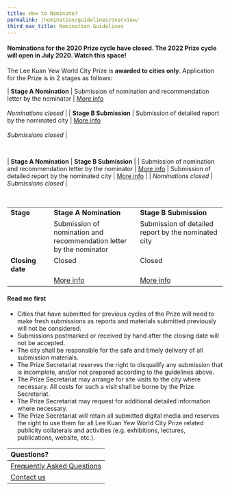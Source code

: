 ```yaml
---
title: How to Nominate?
permalink: /nomination/guidelines/overview/
third_nav_title: Nomination Guidelines
---
```


#### **Nominations for the 2020 Prize cycle have closed. The 2022 Prize cycle will open in July 2020. Watch this space!**

The Lee Kuan Yew World City Prize is **awarded to cities only**. Application for the Prize is in 2 stages as follows: 

| **Stage A Nomination** | Submission of nomination and recommendation letter by the nominator \| <a href="/nomination/guidelines/stage-a">More info</a><br><br>*Nominations closed* |
| **Stage B Submission** | Submission of detailed report by the nominated city \| <a href="/nomination/guidelines/stage-b">More info</a><br><br>*Submissions closed* |

<br>

| **Stage A Nomination** | **Stage B Submission** |
| Submission of nomination and recommendation letter by the nominator \| <a href="/nomination/guidelines/stage-a">More info</a> | Submission of detailed report by the nominated city \| <a href="/nomination/guidelines/stage-b">More info</a> |
| *Nominations closed* | *Submissions closed* |

<br> 

<table style="width: 100%;">
<tbody>
<tr>
<td style="width: 20%; text-align: left; vertical-align: top;"><b>Stage</b></td>
<td style="width: 40%; text-align: left; vertical-align: top;"><b>Stage A Nomination</b></td>
<td style="width: 40%; text-align: left; vertical-align: top;"><b>Stage B Submission</b></td>
</tr>
<tr>
<td style="width: 20%; text-align: left; vertical-align: top;"></td>
<td style="width: 40%; text-align: left; vertical-align: top;">Submission of nomination and recommendation letter by the nominator</td>
<td style="width: 40%; text-align: left; vertical-align: top;">Submission of detailed report by the nominated city</td>
</tr>
<tr>
<td style="width: 20%; text-align: left; vertical-align: top;"><b>Closing date</b></td>
<td style="width: 40%; text-align: left; vertical-align: top;">Closed</td>
<td style="width: 40%; text-align: left; vertical-align: top;">Closed</td>
</tr>
<tr>
<td style="width: 20%; text-align: left; vertical-align: top;"></td>
<td style="width: 40%; text-align: left; vertical-align: top;"><a href="/nomination/guidelines/stage-a">More info</a></td>
<td style="width: 40%; text-align: left; vertical-align: top;"><a href="/nomination/guidelines/stage-b">More info</a></td>
</tr>
</tbody>
</table>

#### **Read me first**

- Cities that have submitted for previous cycles of the Prize will need to make fresh submissions as reports and materials submitted previously will not be considered. 
- Submissions postmarked or received by hand after the closing date will not be accepted. 
- The city shall be responsible for the safe and timely delivery of all submission materials. 
- The Prize Secretariat reserves the right to disqualify any submission that is incomplete, and/or not prepared according to the guidelines above. 
- The Prize Secretariat may arrange for site visits to the city where necessary. All costs for such a visit shall be borne by the Prize Secretariat. 
- The Prize Secretariat may request for additional detailed information where necessary. 
- The Prize Secretariat will retain all submitted digital media and reserves the right to use them for all Lee Kuan Yew World City Prize related publicity collaterals and activities (e.g. exhibitions, lectures, publications, website, etc.). 

| **Questions?** |
|:---|
| [Frequently Asked Questions](/faq/) | 
| [Contact us](/contact-us/) |
